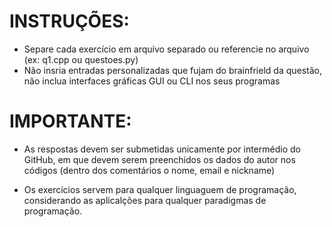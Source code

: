 # INSTRUÇÕES:
- Separe cada exercício em arquivo separado ou referencie no arquivo (ex: q1.cpp ou questoes.py)
- Não insria entradas personalizadas que fujam do brainfrield da questão, não inclua interfaces gráficas GUI ou CLI nos seus programas

# IMPORTANTE:
- As respostas devem ser submetidas unicamente por intermédio do GitHub, em que devem serem preenchidos os dados do autor nos códigos (dentro dos comentários o nome, email e nickname)

- Os exercícios servem para qualquer linguaguem de programação, considerando as aplicalções para qualquer paradigmas de programação.